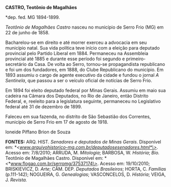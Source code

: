 **CASTRO, Teotônio de Magalhães**

\*dep. fed. MG 1894-1899.

*Teotônio de Magalhães Castro* nasceu no município de Serro Frio (MG) em
22 de junho de 1858.

Bacharelou-se em direito e até morrer exerceu a advocacia em seu
município natal. Sua vida política teve início com a eleição para
deputado provincial pelo Partido Liberal em 1884. Permaneceu na
Assembleia provincial até 1885 e durante esse período foi segundo e
primeiro-secretário da Casa. De volta ao Serro, tornou-se propagandista
republicano e foi um dos fundadores, em 1888, do Clube Republicano do
município. Em 1893 assumiu o cargo de agente executivo da cidade e
fundou o jornal *A Sentinela*, que passou a ser o veículo oficial de
notícias de Serro Frio.

Em 1894 foi eleito deputado federal por Minas Gerais. Assumiu em maio
sua cadeira na Câmara dos Deputados, no Rio de Janeiro, então Distrito
Federal, e, reeleito para a legislatura seguinte, permaneceu no
Legislativo federal até 31 de dezembro de 1899.

Faleceu em sua fazenda, no distrito de São Sebastião dos Correntes,
município de Serro Frio em 17 de agosto de 1918.

Ioneide Piffano Brion de Souza

**FONTES:** ARQ. HIST. *Senadores e deputados de Minas Gerais*.
Disponível em:
*\<*www.arquivohistorico-mg.com.br/deputadosesenadores.html*\>*. Acesso
em: 7/8/2010; ARRUDA, M. *Mitologia*; BARBOSA, W. *História*; *Bio.*
Teotônio de Magalhães Castro. Disponível em:
*\<*www.flogao.com.br/serromg/37537174\>. Acesso em: 19/10/2010;
BRISKIEVICZ, D. *Arte*; CÂM. DEP. *Deputados Brasileiros*; HORTA, C.
*Famílias* (p.111-142); NOGUEIRA, G. *Genealogias*; VASCONCELOS, D.
*História*; VEIGA, J. *Revista.*
